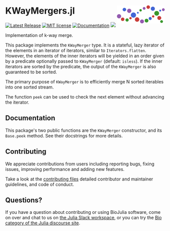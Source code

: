 # <img src="./sticker.svg" width="30%" align="right" /> KWayMergers.jl

[![Latest Release](https://img.shields.io/github/release/BioJulia/KWayMergers.jl.svg)](https://github.com/BioJulia/KWayMergers.jl/releases/latest)
[![MIT license](https://img.shields.io/badge/license-MIT-green.svg)](https://github.com/BioJulia/KWayMergers.jl/blob/master/LICENSE)
[![Documentation](https://img.shields.io/badge/docs-dev-blue.svg)](https://biojulia.github.io/KWayMergers.jl/dev)
[![](https://codecov.io/gh/BioJulia/KWayMergers.jl/branch/master/graph/badge.svg)](https://codecov.io/gh/BioJulia/KWayMergers.jl)

Implementation of k-way merge.

This package implements the `KWayMerger` type.
It is a stateful, lazy iterator of the elements in an iterator of iterators, similar to `Iterators.flatten`. However, the elements of the inner iterators will be yielded in an order given by a predicate optionally passed to `KWayMerger` (default: `isless`).
If the inner iterators are sorted by the predicate, the output of the `KWayMerger` is also guaranteed to be sorted.

The primary purpose of `KWayMerger` is to efficiently merge N sorted iterables into one sorted stream.

The function `peek` can be used to check the next element without advancing the iterator.

## Documentation
This package's two public functions are the `KWayMerger` constructor, and its `Base.peek` method.
See their docstrings for more details.

## Contributing
We appreciate contributions from users including reporting bugs, fixing
issues, improving performance and adding new features.

Take a look at the [contributing files](https://github.com/BioJulia/Contributing)
detailed contributor and maintainer guidelines, and code of conduct.

## Questions?
If you have a question about contributing or using BioJulia software,
come on over and chat to us on [the Julia Slack workspace](https://julialang.org/slack/),
or you can try the [Bio category of the Julia discourse site](https://discourse.julialang.org/c/domain/bio).
